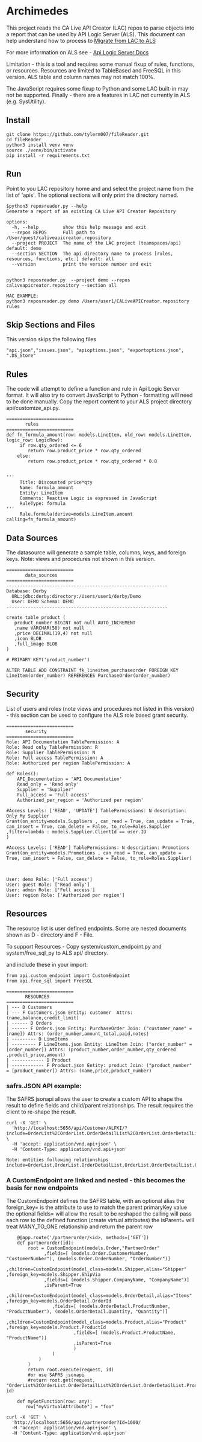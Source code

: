 # Archimedes

This project reads the CA Live API Creator (LAC) repos to parse objects into a report that can be used by API Logic Server (ALS). This document can help understand how to process to [Migrate from LAC to ALS](https://docs.google.com/document/d/1ULL9sMepOQd4SEwTEl0OP7p7PzEy56Rw2FGkPigUrMc/edit?usp=sharing)

For more information on ALS see -
[Api Logic Server Docs](https://apilogicserver.github.io/Docs/) 

Limitation - this is a tool and requires some manual fixup of rules, functions, or resources. Resources are limited to TableBased and FreeSQL in this version.  ALS table and column names may not match 100%.

The JavaScript requires some fixup to Python and some LAC built-in may not be supported. Finally - there are a features in LAC not currently in ALS (e.g. SysUtility).  



## Install
```
git clone https://github.com/tylerm007/fileReader.git
cd fileReader
python3 install venv venv
source ./venv/bin/activate
pip install -r requirements.txt
```

## Run
Point to you LAC repository home and  and select the project name from the list of 'apis'. The optional sections will only print the directory named.
```
$python3 reposreader.py --help
Generate a report of an existing CA Live API Creator Repository

options:
  -h, --help         show this help message and exit
  --repos REPOS      Full path to /User/guest/caliveapicreator.repository
  --project PROJECT  The name of the LAC project (teamspaces/api) default: demo
  --section SECTION  The api directory name to process [rules, resources, functions, etc.] default: all
  --version          print the version number and exit


python3 reposreader.py  --project demo --repos caliveapicreator.repository --section all

MAC EXAMPLE:
python3 reposreader.py demo /Users/user1/CALiveAPICreator.repository rules
```

## Skip Sections and Files
This version skips the following files
```
"api.json","issues.json", "apioptions.json", "exportoptions.json", ".DS_Store"
```

## Rules
The code will attempt to define a function and rule in Api Logic Server format. It will also try to convert JavaScript to Python - formatting will need to be done manually. Copy the report content to your ALS project directory api/customize_api.py.
```
=========================
       rules 
=========================
def fn_formula_amount(row: models.LineItem, old_row: models.LineItem, logic_row: LogicRow):
     if row.qty_ordered <= 6
        return row.product_price * row.qty_ordered
    else:
        return row.product_price * row.qty_ordered * 0.8


'''
     Title: Discounted price*qty
     Name: formula_amount
     Entity: LineItem
     Comments: Reactive Logic is expressed in JavaScript
     RuleType: formula
'''
     Rule.formula(derive=models.LineItem.amount calling=fn_formula_amount)

```


## Data Sources
The datasource will generate a sample table, columns, keys, and foreign keys. Note: views and procedures not shown in this version.
```
=========================
       data_sources 
=========================
------------------------------------------------------------
Database: Derby 
  URL:jdbc:derby:directory:/Users/user1/derby/Demo 
  User: DEMO Schema: DEMO
------------------------------------------------------------

create table product (
   product_number BIGINT not null AUTO_INCREMENT
   ,name VARCHAR(50) not null 
   ,price DECIMAL(19,4) not null 
   ,icon BLOB  
   ,full_image BLOB  
)

# PRIMARY KEY('product_number')

ALTER TABLE ADD CONSTRAINT fk_lineitem_purchaseorder FOREIGN KEY LineItem(order_number) REFERENCES PurchaseOrder(order_number)

```

## Security
List of users and roles (note views and procedures not listed in this version) - this section can be used to configure the ALS role based grant security.
```
=========================
       security 
=========================
Role: API Documentation TablePermission: A
Role: Read only TablePermission: R
Role: Supplier TablePermission: N
Role: Full access TablePermission: A
Role: Authorized per region TablePermission: A

def Roles():
	API_Documentation = 'API Documentation'
	Read_only = 'Read only'
	Supplier = 'Supplier'
	Full_access = 'Full access'
	Authorized_per_region = 'Authorized per region'

#Access Levels: ['READ', 'UPDATE'] TablePermissions: N description: Only My Supplier
Grant(on_entity=models.Suppliers , can_read = True, can_update = True, can_insert = True, can_delete = False, to_role=Roles.Supplier
,filter=lambda : models.Supplier.ClientId == user.ID
)

#Access Levels: ['READ'] TablePermissions: N description: Promotions
Grant(on_entity=models.Promotions , can_read = True, can_update = True, can_insert = False, can_delete = False, to_role=Roles.Supplier)



User: demo Role: ['Full access']
User: guest Role: ['Read only']
User: admin Role: ['Full access']
User: region Role: ['Authorized per region']
```

## Resources
The resource list is user defined endpoints.  Some are nested documents shown as D - directory and F - File. 

To support Resources - Copy system/custom_endpoint.py and system/free_sql_py to ALS api/ directory.

and include these in your import:
```
from api.custom_endpoint import CustomEndpoint
from api.free_sql import FreeSQL
```
```
=========================
       RESOURCES 
=========================
| --- D Customers
| --- F Customers.json Entity: customer  Attrs: (name,balance,credit_limit) 
| ------ D Orders
| ------ F Orders.json Entity: PurchaseOrder Join: ("customer_name" = [name]) Attrs: (order_number,amount_total,paid,notes)
| --------- D LineItems
| --------- F LineItems.json Entity: LineItem Join: ("order_number" = [order_number]) Attrs: (product_number,order_number,qty_ordered ,product_price,amount)
| ------------ D Product
| ------------ F Product.json Entity: product Join: ("product_number" = [product_number]) Attrs: (name,price,product_number)
```
### safrs.JSON API example:
The SAFRS jsonapi allows the user to create a custom API to shape the result to define fields and child/parent relationships. The result requires the client to re-shape the result. 
```
curl -X 'GET' \
  'http://localhost:5656/api/Customer/ALFKI/?include=OrderList%2COrderList.OrderDetailList%2COrderList.OrderDetailList.Product&fields%5BCustomer%5D=Id%2CCompanyName%2CContactName%2CContactTitle%2CAddress%2CCity%2CRegion%2CPostalCode%2CCountry%2CPhone%2CFax%2CBalance%2CCreditLimit%2COrderCount%2CUnpaidOrderCount%2CClient_id' \
  -H 'accept: application/vnd.api+json' \
  -H 'Content-Type: application/vnd.api+json'

Note: entities following relationships
include=OrderList,OrderList.OrderDetailList,OrderList.OrderDetailList.Product
```

### A CustomEndpoint are linked and nested - this becomes the basis for new endpoints 
The CustomEndpoint defines the SAFRS table, with an optional alias
the foreign_key= is the attribute to use to match the parent primaryKey value
the optional fields= will allow the result to be reshaped 
the calling will pass each row to the defined function (create virtual attributes)
the isParent= will treat MANY_TO_ONE relationship and return the parent row 
```
    @@app.route('/partnerorder/<id>, methods=['GET'])
    def partnerorder(id):
        root = CustomEndpoint(models.Order,"PartnerOrder"
              ,fields=[ (models.Order.CustomerNumber, "CustomerNumber"), (models.Order.OrderNumber, "OrderNumber")]
              ,children=CustomEndpoint(model_class=models.Shipper,alias="Shipper" ,foreign_key=models.Shipper.ShipVia
              ,fields=[ (models.Shipper.CompanyName, "CompanyName")]
              ,isParent=True
                 ,children=CustomEndpoint(model_class=models.OrderDetail,alias="Items" ,foreign_key=models.OrderDetail.OrderId
                 ,fields=[ (models.OrderDetail.ProductNumber, "ProductNumber"), (models.OrderDetail.Quantity, "Quantity")]
                         ,children=CustomEndpoint(model_class=models.Product,alias="Product" ,foreign_key=models.Product.ProductId
                         ,fields=[ (models.Product.ProductName, "ProductName")]
                         ,isParent=True
                         )
                 )
            )
        )
        return root.execute(request, id)
        #or use SAFRS jsonapi
        #return root.get(request, "OrderList%2COrderList.OrderDetailList%2COrderList.OrderDetailList.Product", id)

    def myGetFunction(row: any):
       row["myVirtualAttribute"] = "foo"

curl -X 'GET' \
  'http://localhost:5656/api/partnerorder?Id=1000/
  -H 'accept: application/vnd.api+json' \
  -H 'Content-Type: application/vnd.api+json'

```